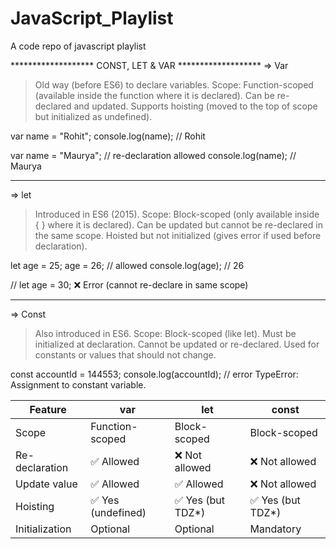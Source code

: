 # JavaScript_Playlist
A code repo of javascript playlist



******************* CONST, LET & VAR *******************
=> Var
> Old way (before ES6) to declare variables.
> Scope: Function-scoped (available inside the function where it is declared).
> Can be re-declared and updated.
> Supports hoisting (moved to the top of scope but initialized as undefined).

var name = "Rohit";
console.log(name); // Rohit

var name = "Maurya"; // re-declaration allowed
console.log(name); // Maurya


----------------------------------------------------------------------------------------------------------------------------------------------

=> let
> Introduced in ES6 (2015).
> Scope: Block-scoped (only available inside { } where it is declared).
> Can be updated but cannot be re-declared in the same scope.
> Hoisted but not initialized (gives error if used before declaration).

let age = 25;
age = 26; // allowed
console.log(age); // 26

// let age = 30; ❌ Error (cannot re-declare in same scope)


----------------------------------------------------------------------------------------------------------------------------------------------

=> Const
> Also introduced in ES6.
> Scope: Block-scoped (like let).
> Must be initialized at declaration.
> Cannot be updated or re-declared.
> Used for constants or values that should not change.

const accountId = 144553;
console.log(accountId);     // error
TypeError: Assignment to constant variable.


| Feature        | var               | let               | const             |
| -------------- | ----------------- | ----------------- | ----------------- |
| Scope          | Function-scoped   | Block-scoped      | Block-scoped      |
| Re-declaration | ✅ Allowed         | ❌ Not allowed     | ❌ Not allowed     |
| Update value   | ✅ Allowed         | ✅ Allowed         | ❌ Not allowed     |
| Hoisting       | ✅ Yes (undefined) | ✅ Yes (but TDZ\*) | ✅ Yes (but TDZ\*) |
| Initialization | Optional          | Optional          | Mandatory         |
